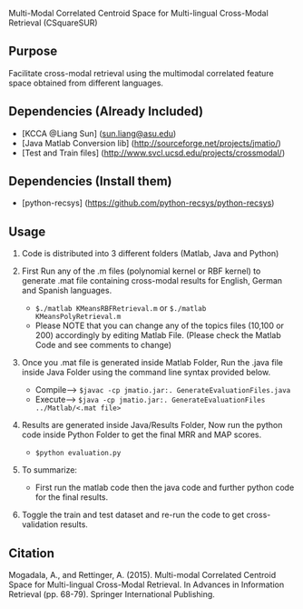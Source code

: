 Multi-Modal Correlated Centroid Space for Multi-lingual Cross-Modal Retrieval (CSquareSUR)

## Purpose 

Facilitate cross-modal retrieval using the multimodal correlated feature space obtained from different languages.

## Dependencies (Already Included) 

* [KCCA @Liang Sun] (sun.liang@asu.edu)
* [Java Matlab Conversion lib] (http://sourceforge.net/projects/jmatio/)
* [Test and Train files] (http://www.svcl.ucsd.edu/projects/crossmodal/)

## Dependencies (Install them)

* [python-recsys] (https://github.com/python-recsys/python-recsys)

## Usage

1. Code is distributed into 3 different folders (Matlab, Java and Python)
2. First Run any of the .m files (polynomial kernel or RBF kernel) to generate .mat file containing cross-modal results for English, German and Spanish languages.
	* `$./matlab KMeansRBFRetrieval.m` or `$./matlab KMeansPolyRetrieval.m` 
	* Please NOTE that you can change any of the topics files (10,100 or 200) accordingly by editing Matlab File. (Please check the Matlab Code and see comments to change)			
3. Once you .mat file is generated inside Matlab Folder, Run the .java file inside Java Folder using the command line syntax provided below.
	* Compile--> `$javac -cp jmatio.jar:. GenerateEvaluationFiles.java`
	* Execute--> `$java -cp jmatio.jar:. GenerateEvaluationFiles ../Matlab/<.mat file>`
4. Results are generated inside Java/Results Folder, Now run the python code inside Python Folder to get the final MRR and MAP scores.
	* `$python evaluation.py`
5. To summarize:
	* First run the matlab code then the java code and further python code for the final results.	

6. Toggle the train and test dataset and re-run the code to get cross-validation results. 



## Citation

Mogadala, A., and Rettinger, A. (2015). Multi-modal Correlated Centroid Space for Multi-lingual Cross-Modal Retrieval. In Advances in Information Retrieval (pp. 68-79). Springer International Publishing.
